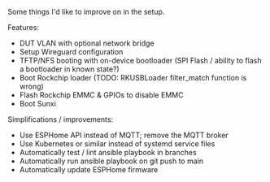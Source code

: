 Some things I'd like to improve on in the setup.


Features:
- DUT VLAN with optional network bridge
- Setup Wireguard configuration
- TFTP/NFS booting with on-device bootloader (SPI Flash / ability to flash a bootloader in known state?)
- Boot Rockchip loader (TODO: RKUSBLoader filter_match function is wrong)
- Flash Rockchip EMMC & GPIOs to disable EMMC
- Boot Sunxi


Simplifications / improvements:
- Use ESPHome API instead of MQTT; remove the MQTT broker
- Use Kubernetes or similar instead of systemd service files
- Automatically test / lint ansible playbook in branches
- Automatically run ansible playbook on git push to main
- Automatically update ESPHome firmware
